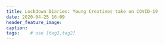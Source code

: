 ```yaml
---
title: Lockdown Diaries: Young Creatives take on COVID-19
date: 2020-04-25 16:09
header_feature_image:
caption:
tags:    # use [tag1,tag2]
---
```


